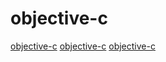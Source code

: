 # objective-c

[objective-c](https://github.com/llvm-mirror/clang)
[objective-c](https://github.com/JetBrains/kotlin-native)
[objective-c](https://github.com/x2on/OpenSSL-for-iPhone)
